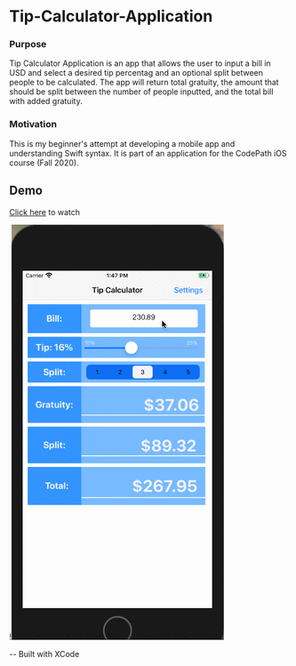 # Tip-Calculator-Application

### Purpose
Tip Calculator Application is an app that allows the user to input a bill in USD and select a desired tip percentag and an optional split between people to be calculated. 
The app will return total gratuity, the amount that should be split between the number of people inputted, and the total bill with added gratuity.  

### Motivation
This is my beginner's attempt at developing a mobile app and understanding Swift syntax. It is part of an application for the CodePath iOS course (Fall 2020). 

## Demo
[Click here](https://recordit.co/hTnbjzxbHH) to watch 

!![](Tip-Calculator-Recording.gif)

-- Built with XCode
